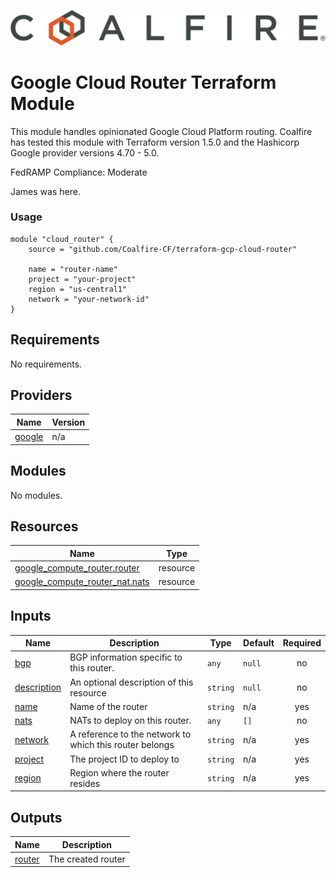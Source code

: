 ![Coalfire](coalfire_logo.png)

# Google Cloud Router Terraform Module

This module handles opinionated Google Cloud Platform routing. Coalfire has tested this module with Terraform version 1.5.0 and the Hashicorp Google provider versions 4.70 - 5.0.

FedRAMP Compliance: Moderate

James was here.

### Usage
```
module "cloud_router" {
    source = "github.com/Coalfire-CF/terraform-gcp-cloud-router"

    name = "router-name"
    project = "your-project"
    region = "us-central1"
    network = "your-network-id"
}
```
<!-- BEGIN_TF_DOCS -->
## Requirements

No requirements.

## Providers

| Name | Version |
|------|---------|
| <a name="provider_google"></a> [google](#provider\_google) | n/a |

## Modules

No modules.

## Resources

| Name | Type |
|------|------|
| [google_compute_router.router](https://registry.terraform.io/providers/hashicorp/google/latest/docs/resources/compute_router) | resource |
| [google_compute_router_nat.nats](https://registry.terraform.io/providers/hashicorp/google/latest/docs/resources/compute_router_nat) | resource |

## Inputs

| Name | Description | Type | Default | Required |
|------|-------------|------|---------|:--------:|
| <a name="input_bgp"></a> [bgp](#input\_bgp) | BGP information specific to this router. | `any` | `null` | no |
| <a name="input_description"></a> [description](#input\_description) | An optional description of this resource | `string` | `null` | no |
| <a name="input_name"></a> [name](#input\_name) | Name of the router | `string` | n/a | yes |
| <a name="input_nats"></a> [nats](#input\_nats) | NATs to deploy on this router. | `any` | `[]` | no |
| <a name="input_network"></a> [network](#input\_network) | A reference to the network to which this router belongs | `string` | n/a | yes |
| <a name="input_project"></a> [project](#input\_project) | The project ID to deploy to | `string` | n/a | yes |
| <a name="input_region"></a> [region](#input\_region) | Region where the router resides | `string` | n/a | yes |

## Outputs

| Name | Description |
|------|-------------|
| <a name="output_router"></a> [router](#output\_router) | The created router |
<!-- END_TF_DOCS -->